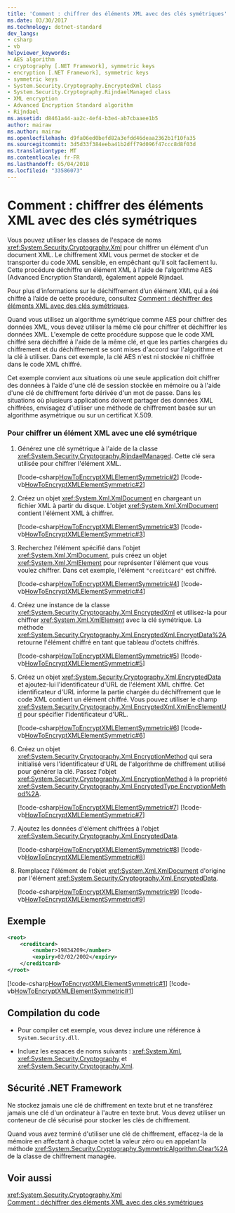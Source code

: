 ```yaml
---
title: 'Comment : chiffrer des éléments XML avec des clés symétriques'
ms.date: 03/30/2017
ms.technology: dotnet-standard
dev_langs:
- csharp
- vb
helpviewer_keywords:
- AES algorithm
- cryptography [.NET Framework], symmetric keys
- encryption [.NET Framework], symmetric keys
- symmetric keys
- System.Security.Cryptography.EncryptedXml class
- System.Security.Cryptography.RijndaelManaged class
- XML encryption
- Advanced Encryption Standard algorithm
- Rijndael
ms.assetid: d8461a44-aa2c-4ef4-b3e4-ab7cbaaee1b5
author: mairaw
ms.author: mairaw
ms.openlocfilehash: d9fa06ed0befd82a3efdd46deaa2362b1f10fa35
ms.sourcegitcommit: 3d5d33f384eeba41b2dff79d096f47ccc8d8f03d
ms.translationtype: MT
ms.contentlocale: fr-FR
ms.lasthandoff: 05/04/2018
ms.locfileid: "33586073"
---
```

# <a name="how-to-encrypt-xml-elements-with-symmetric-keys"></a>Comment : chiffrer des éléments XML avec des clés symétriques
Vous pouvez utiliser les classes de l'espace de noms <xref:System.Security.Cryptography.Xml> pour chiffrer un élément d'un document XML.  Le chiffrement XML vous permet de stocker et de transporter du code XML sensible, en empêchant qu'il soit facilement lu.  Cette procédure déchiffre un élément XML à l'aide de l'algorithme AES (Advanced Encryption Standard), également appelé Rijndael.  
  
 Pour plus d’informations sur le déchiffrement d’un élément XML qui a été chiffré à l’aide de cette procédure, consultez [Comment : déchiffrer des éléments XML avec des clés symétriques](../../../docs/standard/security/how-to-decrypt-xml-elements-with-symmetric-keys.md).  
  
 Quand vous utilisez un algorithme symétrique comme AES pour chiffrer des données XML, vous devez utiliser la même clé pour chiffrer et déchiffrer les données XML.  L'exemple de cette procédure suppose que le code XML chiffré sera déchiffré à l'aide de la même clé, et que les parties chargées du chiffrement et du déchiffrement se sont mises d'accord sur l'algorithme et la clé à utiliser.  Dans cet exemple, la clé AES n'est ni stockée ni chiffrée dans le code XML chiffré.  
  
 Cet exemple convient aux situations où une seule application doit chiffrer des données à l'aide d'une clé de session stockée en mémoire ou à l'aide d'une clé de chiffrement forte dérivée d'un mot de passe.  Dans les situations où plusieurs applications doivent partager des données XML chiffrées, envisagez d'utiliser une méthode de chiffrement basée sur un algorithme asymétrique ou sur un certificat X.509.  
  
### <a name="to-encrypt-an-xml-element-with-a-symmetric-key"></a>Pour chiffrer un élément XML avec une clé symétrique  
  
1.  Générez une clé symétrique à l'aide de la classe <xref:System.Security.Cryptography.RijndaelManaged>.  Cette clé sera utilisée pour chiffrer l'élément XML.  
  
     [!code-csharp[HowToEncryptXMLElementSymmetric#2](../../../samples/snippets/csharp/VS_Snippets_CLR/HowToEncryptXMLElementSymmetric/cs/sample.cs#2)]
     [!code-vb[HowToEncryptXMLElementSymmetric#2](../../../samples/snippets/visualbasic/VS_Snippets_CLR/HowToEncryptXMLElementSymmetric/vb/sample.vb#2)]  
  
2.  Créez un objet <xref:System.Xml.XmlDocument> en chargeant un fichier XML à partir du disque.  L'objet <xref:System.Xml.XmlDocument> contient l'élément XML à chiffrer.  
  
     [!code-csharp[HowToEncryptXMLElementSymmetric#3](../../../samples/snippets/csharp/VS_Snippets_CLR/HowToEncryptXMLElementSymmetric/cs/sample.cs#3)]
     [!code-vb[HowToEncryptXMLElementSymmetric#3](../../../samples/snippets/visualbasic/VS_Snippets_CLR/HowToEncryptXMLElementSymmetric/vb/sample.vb#3)]  
  
3.  Recherchez l'élément spécifié dans l'objet <xref:System.Xml.XmlDocument>, puis créez un objet <xref:System.Xml.XmlElement> pour représenter l'élément que vous voulez chiffrer.  Dans cet exemple, l'élément `"creditcard"` est chiffré.  
  
     [!code-csharp[HowToEncryptXMLElementSymmetric#4](../../../samples/snippets/csharp/VS_Snippets_CLR/HowToEncryptXMLElementSymmetric/cs/sample.cs#4)]
     [!code-vb[HowToEncryptXMLElementSymmetric#4](../../../samples/snippets/visualbasic/VS_Snippets_CLR/HowToEncryptXMLElementSymmetric/vb/sample.vb#4)]  
  
4.  Créez une instance de la classe <xref:System.Security.Cryptography.Xml.EncryptedXml> et utilisez-la pour chiffrer <xref:System.Xml.XmlElement> avec la clé symétrique.  La méthode <xref:System.Security.Cryptography.Xml.EncryptedXml.EncryptData%2A> retourne l'élément chiffré en tant que tableau d'octets chiffrés.  
  
     [!code-csharp[HowToEncryptXMLElementSymmetric#5](../../../samples/snippets/csharp/VS_Snippets_CLR/HowToEncryptXMLElementSymmetric/cs/sample.cs#5)]
     [!code-vb[HowToEncryptXMLElementSymmetric#5](../../../samples/snippets/visualbasic/VS_Snippets_CLR/HowToEncryptXMLElementSymmetric/vb/sample.vb#5)]  
  
5.  Créez un objet <xref:System.Security.Cryptography.Xml.EncryptedData> et ajoutez-lui l'identificateur d'URL de l'élément XML chiffré.  Cet identificateur d'URL informe la partie chargée du déchiffrement que le code XML contient un élément chiffré.  Vous pouvez utiliser le champ <xref:System.Security.Cryptography.Xml.EncryptedXml.XmlEncElementUrl> pour spécifier l'identificateur d'URL.  
  
     [!code-csharp[HowToEncryptXMLElementSymmetric#6](../../../samples/snippets/csharp/VS_Snippets_CLR/HowToEncryptXMLElementSymmetric/cs/sample.cs#6)]
     [!code-vb[HowToEncryptXMLElementSymmetric#6](../../../samples/snippets/visualbasic/VS_Snippets_CLR/HowToEncryptXMLElementSymmetric/vb/sample.vb#6)]  
  
6.  Créez un objet <xref:System.Security.Cryptography.Xml.EncryptionMethod> qui sera initialisé vers l'identificateur d'URL de l'algorithme de chiffrement utilisé pour générer la clé.  Passez l'objet <xref:System.Security.Cryptography.Xml.EncryptionMethod> à la propriété <xref:System.Security.Cryptography.Xml.EncryptedType.EncryptionMethod%2A>.  
  
     [!code-csharp[HowToEncryptXMLElementSymmetric#7](../../../samples/snippets/csharp/VS_Snippets_CLR/HowToEncryptXMLElementSymmetric/cs/sample.cs#7)]
     [!code-vb[HowToEncryptXMLElementSymmetric#7](../../../samples/snippets/visualbasic/VS_Snippets_CLR/HowToEncryptXMLElementSymmetric/vb/sample.vb#7)]  
  
7.  Ajoutez les données d'élément chiffrées à l'objet <xref:System.Security.Cryptography.Xml.EncryptedData>.  
  
     [!code-csharp[HowToEncryptXMLElementSymmetric#8](../../../samples/snippets/csharp/VS_Snippets_CLR/HowToEncryptXMLElementSymmetric/cs/sample.cs#8)]
     [!code-vb[HowToEncryptXMLElementSymmetric#8](../../../samples/snippets/visualbasic/VS_Snippets_CLR/HowToEncryptXMLElementSymmetric/vb/sample.vb#8)]  
  
8.  Remplacez l'élément de l'objet <xref:System.Xml.XmlDocument> d'origine par l'élément <xref:System.Security.Cryptography.Xml.EncryptedData>.  
  
     [!code-csharp[HowToEncryptXMLElementSymmetric#9](../../../samples/snippets/csharp/VS_Snippets_CLR/HowToEncryptXMLElementSymmetric/cs/sample.cs#9)]
     [!code-vb[HowToEncryptXMLElementSymmetric#9](../../../samples/snippets/visualbasic/VS_Snippets_CLR/HowToEncryptXMLElementSymmetric/vb/sample.vb#9)]  
  
## <a name="example"></a>Exemple  
  
```xml  
<root>  
    <creditcard>  
        <number>19834209</number>  
        <expiry>02/02/2002</expiry>  
    </creditcard>  
</root>  
```  
  
 [!code-csharp[HowToEncryptXMLElementSymmetric#1](../../../samples/snippets/csharp/VS_Snippets_CLR/HowToEncryptXMLElementSymmetric/cs/sample.cs#1)]
 [!code-vb[HowToEncryptXMLElementSymmetric#1](../../../samples/snippets/visualbasic/VS_Snippets_CLR/HowToEncryptXMLElementSymmetric/vb/sample.vb#1)]  
  
## <a name="compiling-the-code"></a>Compilation du code  
  
-   Pour compiler cet exemple, vous devez inclure une référence à `System.Security.dll`.  
  
-   Incluez les espaces de noms suivants : <xref:System.Xml>, <xref:System.Security.Cryptography> et <xref:System.Security.Cryptography.Xml>.  
  
## <a name="net-framework-security"></a>Sécurité .NET Framework  
 Ne stockez jamais une clé de chiffrement en texte brut et ne transférez jamais une clé d'un ordinateur à l'autre en texte brut.  Vous devez utiliser un conteneur de clé sécurisé pour stocker les clés de chiffrement.  
  
 Quand vous avez terminé d'utiliser une clé de chiffrement, effacez-la de la mémoire en affectant à chaque octet la valeur zéro ou en appelant la méthode <xref:System.Security.Cryptography.SymmetricAlgorithm.Clear%2A> de la classe de chiffrement managée.  
  
## <a name="see-also"></a>Voir aussi  
 <xref:System.Security.Cryptography.Xml>  
 [Comment : déchiffrer des éléments XML avec des clés symétriques](../../../docs/standard/security/how-to-decrypt-xml-elements-with-symmetric-keys.md)
